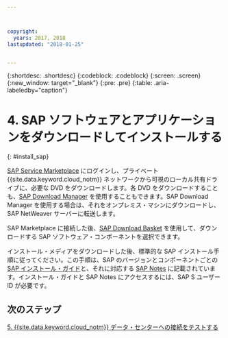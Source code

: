 ```yaml
---



copyright:
  years: 2017, 2018
lastupdated: "2018-01-25"


---
```


{:shortdesc: .shortdesc}
{:codeblock: .codeblock}
{:screen: .screen}
{:new_window: target="_blank"}
{:pre: .pre}
{:table: .aria-labeledby="caption"}

# 4. SAP ソフトウェアとアプリケーションをダウンロードしてインストールする
{: #install_sap}

[SAP Service Marketplace](https://websmp201.sap-ag.de/) にログインし、プライベート {{site.data.keyword.cloud_notm}} ネットワークから可視のローカル共有ドライブに、必要な DVD をダウンロードします。各 DVD をダウンロードすることも、[SAP Download Manager](https://support.sap.com/software/download-manager/help.html) を使用することもできます。SAP Download Manager を使用する場合は、それをオンプレミス・マシンにダウンロードし、SAP NetWeaver サーバーに転送します。 

SAP Marketplace に接続した後、[SAP Download Basket](https://websmp210.sap-ag.de/~sapidp/002006825000000233112001/) を使用して、ダウンロードする SAP ソフトウェア・コンポーネントを選択できます。

インストール・メディアをダウンロードした後、標準的な SAP インストール手順に従ってください。この手順は、SAP のバージョンとコンポーネントごとの [SAP インストール・ガイド](https://service.sap.com/instguides)と、それに対応する [SAP Notes](https://support.sap.com/notes) に記載されています。インストール・ガイドと SAP Notes にアクセスするには、SAP S ユーザー ID が必要です。

## 次のステップ

  [5. {{site.data.keyword.cloud_notm}} データ・センターへの接続をテストする](/docs/infrastructure/sap-netweaver/sap-testing-connectivity.html)
